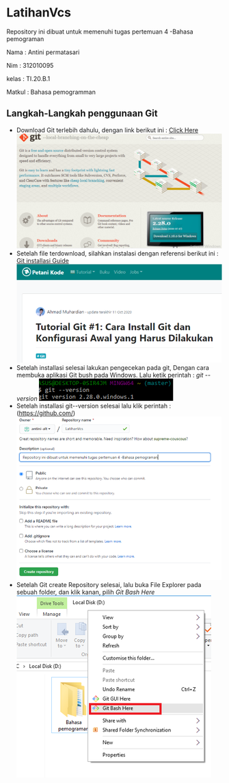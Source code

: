# LatihanVcs
Repository ini dibuat untuk memenuhi tugas pertemuan 4 -Bahasa pemograman

Nama	: Antini permatasari

Nim	: 312010095

kelas	: TI.20.B.1

Matkul	: Bahasa pemogramman

## Langkah-Langkah penggunaan Git

* Download Git terlebih dahulu, dengan link berikut ini : [Click Here](https://git-scm.com/)
![Gambar Git SCM](Picture/download-git.PNG)
* Setelah file terdownload, silahkan instalasi dengan referensi berikut ini : [Git installasi Guide](https://www.petanikode.com/git-install/)
![Gambar Git SCM](Picture/intall-git.PNG)
* Setelah installasi selesai lakukan pengecekan pada git, Dengan cara membuka aplikasi Git bush pada Windows. Lalu ketik perintah : *git --version* 
![Gambar Git version](Picture/git-ver.PNG)
* Setelah installasi git--version selesai lalu klik perintah :(https://github.com/)
![Gambar Git create Repository](Picture/github-Bahasapemograman.PNG)
* Setelah Git create Repository selesai, lalu buka File Explorer pada sebuah folder, dan klik kanan, pilih *Git Bash Here*
![Gambar Git Bash Here](Picture/klikkanan.png)
